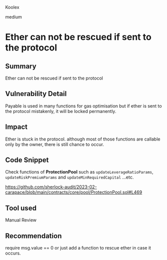 Koolex

medium

# Ether can not be rescued if sent to the protocol

## Summary
Ether can not be rescued if sent to the protocol

## Vulnerability Detail
Payable is used in many functions for gas optimisation but if ether is sent to the protocol mistakenly, it will be locked permanently.

## Impact
Ether is stuck in the protocol. although most of those functions are callable only by the owner, there is still chance to occur.

## Code Snippet
Check functions of **ProtectionPool** such as `updateLeverageRatioParams`, `updateRiskPremiumParams` and `updateMinRequiredCapital` ...etc.

https://github.com/sherlock-audit/2023-02-carapace/blob/main/contracts/core/pool/ProtectionPool.sol#L469

## Tool used

Manual Review

## Recommendation
 require msg.value == 0 or just add a function to rescue ether in case it occurs.
